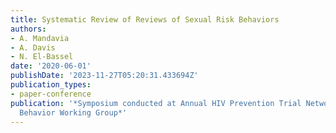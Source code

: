 ```yaml
---
title: Systematic Review of Reviews of Sexual Risk Behaviors
authors:
- A. Mandavia
- A. Davis
- N. El-Bassel
date: '2020-06-01'
publishDate: '2023-11-27T05:20:31.433694Z'
publication_types:
- paper-conference
publication: '*Symposium conducted at Annual HIV Prevention Trial Network Sexual Risk
  Behavior Working Group*'
---
```

